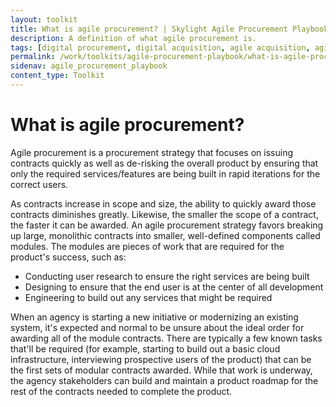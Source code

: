 ```yaml
---
layout: toolkit
title: What is agile procurement? | Skylight Agile Procurement Playbook
description: A definition of what agile procurement is.
tags: [digital procurement, digital acquisition, agile acquisition, agile procurement, guide]
permalink: /work/toolkits/agile-procurement-playbook/what-is-agile-procurement/
sidenav: agile_procurement_playbook
content_type: Toolkit
---
```


# What is agile procurement?

Agile procurement is a procurement strategy that focuses on issuing contracts quickly as well as de-risking the overall product by ensuring that only the required services/features are being built in rapid iterations for the correct users.

As contracts increase in scope and size, the ability to quickly award those contracts diminishes greatly. Likewise, the smaller the scope of a contract, the faster it can be awarded. An agile procurement strategy favors breaking up large, monolithic contracts into smaller, well-defined components called modules. The modules are pieces of work that are required for the product's success, such as:

- Conducting user research to ensure the right services are being built
- Designing to ensure that the end user is at the center of all development
- Engineering to build out any services that might be required

When an agency is starting a new initiative or modernizing an existing system, it's expected and normal to be unsure about the ideal order for awarding all of the module contracts. There are typically a few known tasks that'll be required (for example, starting to build out a basic cloud infrastructure, interviewing prospective users of the product) that can be the first sets of modular contracts awarded. While that work is underway, the agency stakeholders can build and maintain a product roadmap for the rest of the contracts needed to complete the product.
